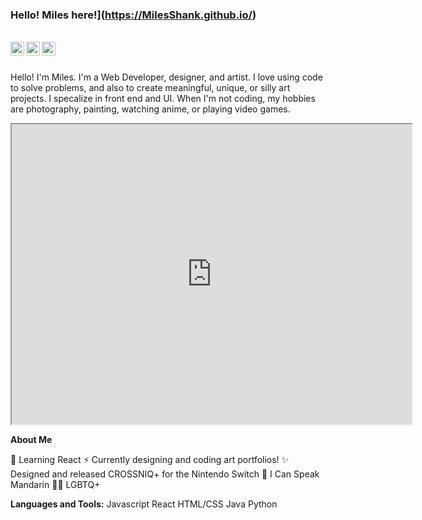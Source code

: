 
### Hello! Miles here!](https://MilesShank.github.io/)

<br/>


<a href="https://twitter.com/MilesInSpace">
<img align="left" alt="Miles Shank | Twitter" width="22px" src="https://cdn.jsdelivr.net/npm/simple-icons@v3/icons/twitter.svg" />
</a>
<a href="https://www.linkedin.com/in/miles-shank/">
<img align="left" alt="Miles Shank" width="22px" src="https://cdn.jsdelivr.net/npm/simple-icons@v3/icons/linkedin.svg" />
</a>
<a href="https://www.instagram.com/doubleclickprince/">
<img align="left" alt="Miles Shank" width="22px" src="https://cdn.jsdelivr.net/npm/simple-icons@v3/icons/instagram.svg" />
</a>
<br />

<br />

Hello! I'm Miles. I'm a Web Developer, designer, and artist. I love using code to solve problems, and also to create meaningful, unique, or silly art projects. I specalize in front end and UI.
When I'm not coding, my hobbies are photography, painting, watching anime, or playing video games.


<iframe src="https://drive.google.com/file/d/1SdNDj5SXdtnPb2qJFxB_7tXDvtgS1MqX/preview" width="640" height="480" allow="autoplay"></iframe>


**About Me**

🌱 Learning React
⚡ Currently designing and coding art portfolios!
✨ Designed and released CROSSNIQ+ for the Nintendo Switch
💬 I Can Speak Mandarin
🏳️‍🌈 LGBTQ+



**Languages and Tools:**
Javascript
React
HTML/CSS
Java
Python